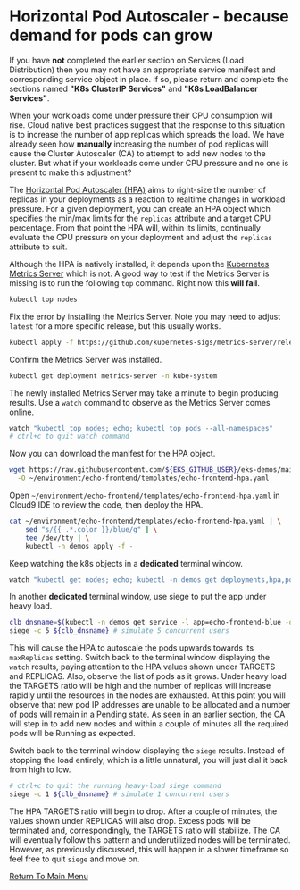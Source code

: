 # Horizontal Pod Autoscaler - because demand for pods can grow

If you have **not** completed the earlier section on Services (Load Distribution) then you may not have an appropriate service manifest and corresponding service object in place.
If so, please return and complete the sections named **"K8s ClusterIP Services"** and **"K8s LoadBalancer Services"**.

When your workloads come under pressure their CPU consumption will rise.
Cloud native best practices suggest that the response to this situation is to increase the number of app replicas which spreads the load.
We have already seen how **manually** increasing the number of pod replicas will cause the Cluster Autoscaler (CA) to attempt to add new nodes to the cluster.
But what if your workloads come under CPU pressure and no one is present to make this adjustment?

The [Horizontal Pod Autoscaler (HPA)](https://kubernetes.io/docs/tasks/run-application/horizontal-pod-autoscale/) aims to right-size the number of replicas in your deployments as a reaction to realtime changes in workload pressure.
For a given deployment, you can create an HPA object which specifies the min/max limits for the `replicas` attribute and a target CPU percentage.
From that point the HPA will, within its limits, continually evaluate the CPU pressure on your deployment and adjust the `replicas` attribute to suit.

Although the HPA is natively installed, it depends upon the [Kubernetes Metrics Server](https://github.com/kubernetes-sigs/metrics-server) which is not.
A good way to test if the Metrics Server is missing is to run the following `top` command.
Right now this **will fail**.
```bash
kubectl top nodes
```

Fix the error by installing the Metrics Server.
Note you may need to adjust `latest` for a more specific release, but this usually works. 
```bash
kubectl apply -f https://github.com/kubernetes-sigs/metrics-server/releases/latest/download/components.yaml
```

Confirm the Metrics Server was installed.
```bash
kubectl get deployment metrics-server -n kube-system
```

The newly installed Metrics Server may take a minute to begin producing results.
Use a `watch` command to observe as the Metrics Server comes online.
```bash
watch "kubectl top nodes; echo; kubectl top pods --all-namespaces"
# ctrl+c to quit watch command
```

Now you can download the manifest for the HPA object.
```bash
wget https://raw.githubusercontent.com/${EKS_GITHUB_USER}/eks-demos/main/echo-frontend/templates/echo-frontend-hpa.yaml \
  -O ~/environment/echo-frontend/templates/echo-frontend-hpa.yaml
```

Open `~/environment/echo-frontend/templates/echo-frontend-hpa.yaml` in Cloud9 IDE to review the code, then deploy the HPA.
```bash
cat ~/environment/echo-frontend/templates/echo-frontend-hpa.yaml | \
    sed "s/{{ .*.color }}/blue/g" | \
    tee /dev/tty | \
    kubectl -n demos apply -f -
```

Keep watching the k8s objects in a **dedicated** terminal window.
```bash
watch "kubectl get nodes; echo; kubectl -n demos get deployments,hpa,pods -o wide"
```

In another **dedicated** terminal window, use siege to put the app under heavy load.
```bash
clb_dnsname=$(kubectl -n demos get service -l app=echo-frontend-blue -o jsonpath='{.items[0].status.loadBalancer.ingress[0].hostname}')
siege -c 5 ${clb_dnsname} # simulate 5 concurrent users
```

This will cause the HPA to autoscale the pods upwards towards its `maxReplicas` setting.
Switch back to the terminal window displaying the `watch` results, paying attention to the HPA values shown under TARGETS and REPLICAS.
Also, observe the list of pods as it grows.
Under heavy load the TARGETS ratio will be high and the number of replicas will increase rapidly until the resources in the nodes are exhausted.
At this point you will observe that new pod IP addresses are unable to be allocated and a number of pods will remain in a Pending state.
As seen in an earlier section, the CA will step in to add new nodes and within a couple of minutes all the required pods will be Running as expected.

Switch back to the terminal window displaying the `siege` results.
Instead of stopping the load entirely, which is a little unnatural, you will just dial it back from high to low.
```bash
# ctrl+c to quit the running heavy-load siege command
siege -c 1 ${clb_dnsname} # simulate 1 concurrent users
```

The HPA TARGETS ratio will begin to drop.
After a couple of minutes, the values shown under REPLICAS will also drop.
Excess pods will be terminated and, correspondingly, the TARGETS ratio will stabilize.
The CA will eventually follow this pattern and underutilized nodes will be terminated.
However, as previously discussed, this will happen in a slower timeframe so feel free to quit `siege` and move on.

[Return To Main Menu](/README.md)
